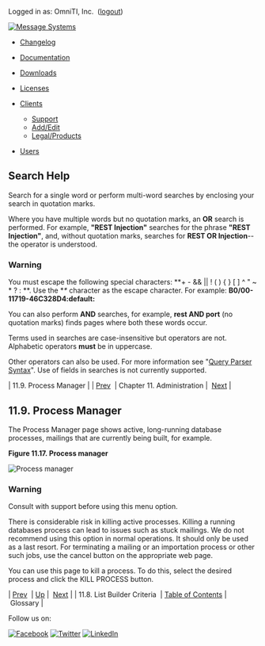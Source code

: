 Logged in as: OmniTI, Inc.  ([logout](https://support.messagesystems.com/logout.php))

[![Message Systems](https://support.messagesystems.com/images/ms-white205.png)](https://support.messagesystems.com/start.php) 

*   [Changelog](https://support.messagesystems.com/start.php?show=changelog)
*   [Documentation](https://support.messagesystems.com/docs/)
*   [Downloads](https://support.messagesystems.com/start.php)

*   [Licenses](https://support.messagesystems.com/license_summary.php)
*   <a href="">Clients</a>
    *   [Support](https://support.messagesystems.com/cs.php)
    *   [Add/Edit](https://support.messagesystems.com/edit_client.php)
    *   [Legal/Products](https://support.messagesystems.com/edit_products.php)
*   [Users](https://support.messagesystems.com/edit_customer.php)

## Search Help

Search for a single word or perform multi-word searches by enclosing your search in quotation marks.

Where you have multiple words but no quotation marks, an **OR** search is performed. For example, **"REST Injection"** searches for the phrase **"REST Injection"**, and, without quotation marks, searches for **REST OR Injection**--the operator is understood.

### Warning

You must escape the following special characters: **+ - && || ! ( ) { } [ ] ^ " ~ * ? : \**. Use the **\** character as the escape character. For example: **B0/00-11719-46C328D4\:default\:**

You can also perform **AND** searches, for example, **rest AND port** (no quotation marks) finds pages where both these words occur.

Terms used in searches are case-insensitive but operators are not. Alphabetic operators **must** be in uppercase.

Other operators can also be used. For more information see "[Query Parser Syntax](https://lucene.apache.org/core/old_versioned_docs/versions/3_0_0/queryparsersyntax.html)". Use of fields in searches is not currently supported.

| 11.9. Process Manager |
| [Prev](mc3-administration-list-builder-criteria.php)  | Chapter 11. Administration |  [Next](mc3-glossary.php) |

## 11.9. Process Manager

The Process Manager page shows active, long-running database processes, mailings that are currently being built, for example.

<a name="figure-process-manager"></a>

**Figure 11.17. Process manager**

![Process manager](images/process_manager.jpg)

### Warning

Consult with support before using this menu option.

There is considerable risk in killing active processes. Killing a running databases process can lead to issues such as stuck mailings. We do not recommend using this option in normal operations. It should only be used as a last resort. For terminating a mailing or an importation process or other such jobs, use the cancel button on the appropriate web page.

You can use this page to kill a process. To do this, select the desired process and click the KILL PROCESS button.

| [Prev](mc3-administration-list-builder-criteria.php)  | [Up](mc3-administration.php) |  [Next](mc3-glossary.php) |
| 11.8. List Builder Criteria  | [Table of Contents](index.php) |  Glossary |

Follow us on:

[![Facebook](https://support.messagesystems.com/images/icon-facebook.png)](http://www.facebook.com/messagesystems) [![Twitter](https://support.messagesystems.com/images/icon-twitter.png)](http://twitter.com/#!/MessageSystems) [![LinkedIn](https://support.messagesystems.com/images/icon-linkedin.png)](http://www.linkedin.com/company/message-systems)